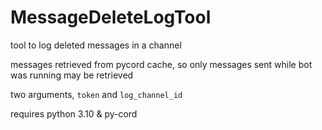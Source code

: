 # MessageDeleteLogTool
 
tool to log deleted messages in a channel

messages retrieved from pycord cache, so only messages sent while bot was running may be retrieved

two arguments, `token` and `log_channel_id`

requires python 3.10 & py-cord

